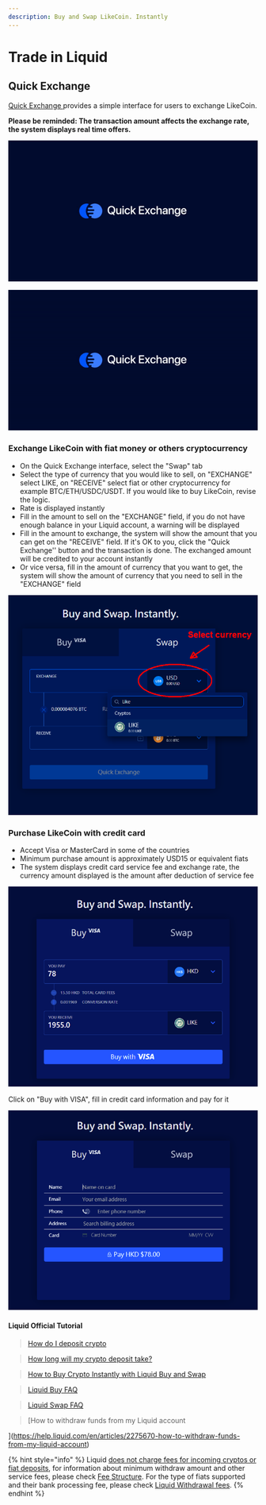 ```yaml
---
description: Buy and Swap LikeCoin. Instantly
---
```


# Trade in Liquid

## Quick Exchange

[Quick Exchange ](https://app.liquid.com/quick-exchange)provides a simple interface for users to exchange LikeCoin.

**Please be reminded: The transaction amount affects the exchange rate, the system displays real time offers.**

![](../../.gitbook/assets/quick-exchange-1%20%281%29.png)

![](../../.gitbook/assets/liquid-qe.gif)

### **Exchange LikeCoin with fiat money or others cryptocurrency**

* On the Quick Exchange interface, select the "Swap" tab
* Select the type of currency that you would like to sell, on "EXCHANGE" select LIKE, on "RECEIVE" select fiat or other cryptocurrency for example BTC/ETH/USDC/USDT. If you would like to buy LikeCoin, revise the logic.
* Rate is displayed instantly
* Fill in the amount to sell on the "EXCHANGE" field, if you do not have enough balance in your Liquid account, a warning will be displayed
* Fill in the amount to exchange, the system will show the amount that you can get on the "RECEIVE" field. If it's OK to you, click the "Quick Exchange'' button and the transaction is done. The exchanged amount will be credited to your account instantly
* Or vice versa, fill in the amount of currency that you want to get, the system will show the amount of currency that you need to sell in the "EXCHANGE" field

![](../../.gitbook/assets/quick-exchange-1-en.png)

### Purchase LikeCoin with credit card

* Accept Visa or MasterCard in some of the countries
* Minimum purchase amount is approximately USD15 or equivalent fiats
* The system displays credit card service fee and exchange rate, the currency amount displayed is the amount after deduction of service fee

![](../../.gitbook/assets/quick-exchange-2-en.png)

Click on "Buy with VISA", fill in credit card information and pay for it

![](../../.gitbook/assets/quick-exchange-3-en.png)

#### Liquid Official Tutorial

> [How do I deposit crypto](https://help.liquid.com/en/articles/2275493-how-do-i-deposit-crypto)

> [How long will my crypto deposit take?
](https://help.liquid.com/en/articles/3473156-how-long-will-my-crypto-deposit-take)

> [How to Buy Crypto Instantly with Liquid Buy and Swap
](https://help.liquid.com/en/articles/5143957-how-to-buy-crypto-instantly-with-liquid-buy-and-swap)

> [Liquid Buy FAQ
](https://help.liquid.com/en/articles/4141955-liquid-buy-faq)

> [Liquid Swap FAQ](https://help.liquid.com/en/articles/2607590-liquid-swap-faq)

> [How to withdraw funds from my Liquid account

](https://help.liquid.com/en/articles/2275670-how-to-withdraw-funds-from-my-liquid-account)

{% hint style="info" %}
Liquid [does not charge fees for incoming cryptos or fiat deposits](https://help.liquid.com/en/articles/3297509-deposit-fees), for information about minimum withdraw amount and other service fees, please check [Fee Structure](https://www.liquid.com/fees/). For the type of fiats supported and their bank processing fee, please check [Liquid Withdrawal fees](https://help.liquid.com/en/articles/3297510-withdrawal-fees).
{% endhint %}

